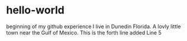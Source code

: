 # hello-world
beginning of my github experience
I live in Dunedin Florida. A lovly little town near the Gulf of Mexico.
This is the forth line added
Line 5
